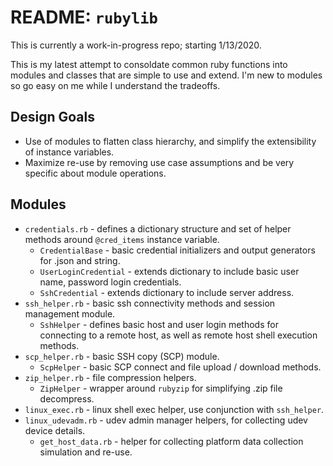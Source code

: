 # README: `rubylib`

This is currently a work-in-progress repo; starting 1/13/2020.

This is my latest attempt to consoldate common ruby functions into modules and classes that 
are simple to use and extend.  I'm new to modules so go easy on me while I understand the
tradeoffs.

## Design Goals

* Use of modules to flatten class hierarchy, and simplify the extensibility of instance variables.
* Maximize re-use by removing use case assumptions and be very specific about module operations.

## Modules

* `credentials.rb` - defines a dictionary structure and set of helper methods around `@cred_items` instance variable.
    * `CredentialBase` - basic credential initializers and output generators for .json and string.
    * `UserLoginCredential` - extends dictionary to include basic user name, password login credentials.
    * `SshCredential` - extends dictionary to include server address.
* `ssh_helper.rb` - basic ssh connectivity methods and session management module.
    * `SshHelper` - defines basic host and user login methods for connecting to a remote host, as well as
      remote host shell execution methods.
* `scp_helper.rb` - basic SSH copy (SCP) module.
    * `ScpHelper` - basic SCP connect and file upload / download methods.
* `zip_helper.rb` - file compression helpers.
    * `ZipHelper` - wrapper around `rubyzip` for simplifying .zip file decompress.
* `linux_exec.rb` - linux shell exec helper, use conjunction with `ssh_helper`.
* `linux_udevadm.rb` - udev admin manager helpers, for collecting udev device details.
    * `get_host_data.rb` - helper for collecting platform data collection simulation and re-use.
